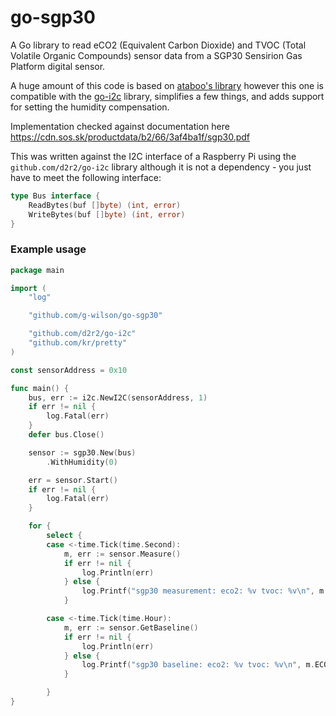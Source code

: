 # go-sgp30

A Go library to read eCO2 (Equivalent Carbon Dioxide) and TVOC (Total Volatile Organic Compounds) sensor data from a SGP30 Sensirion Gas Platform digital sensor.

A huge amount of this code is based on [ataboo's library](https://github.com/ataboo/sgp30go) however this one is compatible with the [go-i2c](https://github.com/d2r2/go-i2c) library, simplifies a few things, and adds support for setting the humidity compensation.

Implementation checked against documentation here https://cdn.sos.sk/productdata/b2/66/3af4ba1f/sgp30.pdf

This was written against the I2C interface of a Raspberry Pi using the `github.com/d2r2/go-i2c` library although it is not a dependency - you just have to meet the following interface:

```go
type Bus interface {
	ReadBytes(buf []byte) (int, error)
	WriteBytes(buf []byte) (int, error)
}
```

### Example usage

```go
package main

import (
	"log"

	"github.com/g-wilson/go-sgp30"

	"github.com/d2r2/go-i2c"
	"github.com/kr/pretty"
)

const sensorAddress = 0x10

func main() {
	bus, err := i2c.NewI2C(sensorAddress, 1)
	if err != nil {
		log.Fatal(err)
	}
	defer bus.Close()

	sensor := sgp30.New(bus)
		.WithHumidity(0)

	err = sensor.Start()
	if err != nil {
		log.Fatal(err)
	}

	for {
		select {
		case <-time.Tick(time.Second):
			m, err := sensor.Measure()
			if err != nil {
				log.Println(err)
			} else {
				log.Printf("sgp30 measurement: eco2: %v tvoc: %v\n", m.ECO2, m.TVOC)
			}

		case <-time.Tick(time.Hour):
			m, err := sensor.GetBaseline()
			if err != nil {
				log.Println(err)
			} else {
				log.Printf("sgp30 baseline: eco2: %v tvoc: %v\n", m.ECO2, m.TVOC)
			}

		}
}
```
